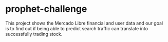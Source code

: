 # prophet-challenge
This project shows the Mercado Libre financial and user data and our goal is to find out if being able to predict search traffic can translate into successfully trading stock.
